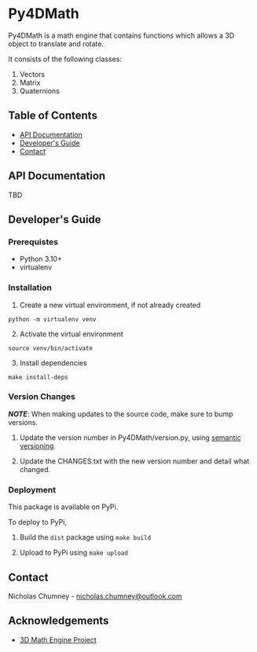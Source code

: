 # Py4DMath

Py4DMath is a math engine that contains functions which allows a 3D object to translate and rotate.

It consists of the following classes:
1) Vectors
2) Matrix
3) Quaternions

## Table of Contents
- [API Documentation](#api-documentation)
- [Developer's Guide](#developers-guide)
- [Contact](#contact)

## API Documentation

TBD

## Developer's Guide

### Prerequistes
- Python 3.10+
- virtualenv

### Installation

1) Create a new virtual environment, if not already created

```
python -m virtualenv venv
```

2) Activate the virtual environment

```
source venv/bin/activate
```

3) Install dependencies

```
make install-deps
```

### Version Changes

***NOTE***: When making updates to the source code, make sure to bump versions.

1) Update the version number in Py4DMath/version.py, using [semantic versioning](https://semver.org).

2) Update the CHANGES.txt with the new version number and detail what changed.

### Deployment

This package is available on PyPi.

To deploy to PyPi,

1) Build the `dist` package using `make build`

2) Upload to PyPi using `make upload`

## Contact 
Nicholas Chumney - [nicholas.chumney@outlook.com](nicholas.chumney@outlook.com) 

## Acknowledgements
- [3D Math Engine Project](https://www.haroldserrano.com/math-engine-project/)
